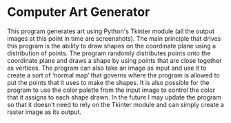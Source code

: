 # Computer Art Generator
This program generates art using Python's Tkinter module (all the output images at this point in time are screenshots). The main principle that drives this program is the ability to draw shapes on the coordinate plane using a distribution of points. The program randomly distributes points onto the coordinate plane and draws a shape by using points that are close together as vertices. The program can also take an image as input and use it to create a sort of ‘normal map’ that governs where the program is allowed to put the points that it uses to make the shapes. It is also possible for the program to use the color palette from the input image to control the color that it assigns to each shape drawn. In the future I may update the program so that it doesn't need to rely on the Tkinter module and can simply create a raster image as its output.
